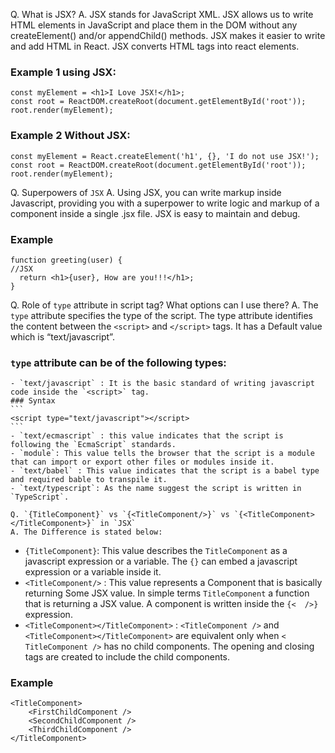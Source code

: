Q. What is JSX?
A.  JSX stands for JavaScript XML.
JSX allows us to write HTML elements in JavaScript and place them in the DOM without any createElement() and/or appendChild() methods.
JSX makes it easier to write and add HTML in React.
JSX converts HTML tags into react elements.

### Example 1 using JSX:
```
const myElement = <h1>I Love JSX!</h1>;
const root = ReactDOM.createRoot(document.getElementById('root'));
root.render(myElement);
```
### Example 2 Without JSX:
```
const myElement = React.createElement('h1', {}, 'I do not use JSX!');
const root = ReactDOM.createRoot(document.getElementById('root'));
root.render(myElement);
```
Q. Superpowers of `JSX`
A. Using JSX, you can write markup inside Javascript, providing you with a superpower to write logic and markup of a component inside a single .jsx file. JSX is easy to maintain and debug.
### Example
```
function greeting(user) {
//JSX
  return <h1>{user}, How are you!!!</h1>;
}
```

Q. Role of `type` attribute in script tag? What options can I use there?
A. The `type` attribute specifies the type of the script. The type attribute identifies the content between the `<script>` and `</script>` tags. It has a Default value which is “text/javascript”.
### `type` attribute can be of the following types:
    - `text/javascript` : It is the basic standard of writing javascript code inside the `<script>` tag.
    ### Syntax
    ```
    <script type="text/javascript"></script>
    ```
    - `text/ecmascript` : this value indicates that the script is following the `EcmaScript` standards.
    - `module`: This value tells the browser that the script is a module that can import or export other files or modules inside it.
    - `text/babel` : This value indicates that the script is a babel type and required bable to transpile it.
    - `text/typescript`: As the name suggest the script is written in `TypeScript`.

    Q. `{TitleComponent}` vs `{<TitleComponent/>}` vs `{<TitleComponent></TitleComponent>}` in `JSX`
    A. The Difference is stated below:
- `{TitleComponent}`: This value describes the `TitleComponent` as a javascript expression or a variable. 
The `{}` can embed a javascript expression or a variable inside it.
- `<TitleComponent/>` : This value represents a Component that is basically returning Some JSX value. In simple terms `TitleComponent` a function that is returning a JSX value.
A component is written inside the `{<  />}` expression.
- `<TitleComponent></TitleComponent>` :  `<TitleComponent />` and `<TitleComponent></TitleComponent>` are equivalent only when `< TitleComponent />` has no child components. The opening and closing tags are created to include the child components.
### Example
```
<TitleComponent>
    <FirstChildComponent />
    <SecondChildComponent />
    <ThirdChildComponent />
</TitleComponent>
```
